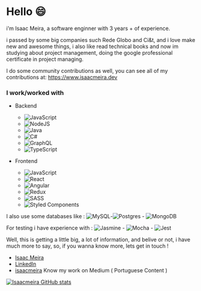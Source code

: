 # Hello 😄

i'm Isaac Meira, a software enginner with 3 years + of experience. 

i passed by some big companies such Rede Globo and Ci&t, and i love make new and awesome things, i also like read technical books and now im studying about project management, doing the google professional certificate in project managing.

I do some community contributions as well, you can see all of my contributions at: https://www.isaacmeira.dev 

### I work/worked with

* Backend 

  * <img alt="JavaScript" src="https://img.shields.io/badge/javascript%20-%23323330.svg?&style=for-the-badge&logo=javascript&logoColor=%23F7DF1E"/>
  * <img alt="NodeJS" src="https://img.shields.io/badge/node.js%20-%2343853D.svg?&style=for-the-badge&logo=node.js&logoColor=white"/>
  * <img alt="Java" src="https://img.shields.io/badge/java-%23ED8B00.svg?&style=for-the-badge&logo=java&logoColor=white"/>
  * <img alt="C#" src="https://img.shields.io/badge/c%23%20-%23239120.svg?&style=for-the-badge&logo=c-sharp&logoColor=white"/>
  * <img alt="GraphQL" src="https://img.shields.io/badge/-GraphQL-E10098?style=for-the-badge&logo=graphql"/>
  * <img alt="TypeScript" src="https://img.shields.io/badge/typescript%20-%23007ACC.svg?&style=for-the-badge&logo=typescript&logoColor=white"/>
  
* Frontend

  * <img alt="JavaScript" src="https://img.shields.io/badge/javascript%20-%23323330.svg?&style=for-the-badge&logo=javascript&logoColor=%23F7DF1E"/>
  * <img alt="React" src="https://img.shields.io/badge/react%20-%2320232a.svg?&style=for-the-badge&logo=react&logoColor=%2361DAFB"/>
  * <img alt="Angular" src="https://img.shields.io/badge/angular%20-%23DD0031.svg?&style=for-the-badge&logo=angular&logoColor=white"/>
  * <img alt="Redux" src="https://img.shields.io/badge/redux%20-%23593d88.svg?&style=for-the-badge&logo=redux&logoColor=white"/>
  * <img alt="SASS" src="https://img.shields.io/badge/SASS%20-hotpink.svg?&style=for-the-badge&logo=SASS&logoColor=white"/>
  * <img alt="Styled Components" src="https://img.shields.io/badge/styled--components-DB7093?style=for-the-badge&logo=styled-components&logoColor=white"/>
  
I also use some databases like :  <img alt="MySQL" src="https://img.shields.io/badge/mysql-%2300f.svg?&style=for-the-badge&logo=mysql&logoColor=white"/>-<img alt="Postgres" src ="https://img.shields.io/badge/postgres-%23316192.svg?&style=for-the-badge&logo=postgresql&logoColor=white"/>  -  <img alt="MongoDB" src ="https://img.shields.io/badge/MongoDB-%234ea94b.svg?&style=for-the-badge&logo=mongodb&logoColor=white"/>
  
For testing i have experience with : <img alt="Jasmine" src="https://img.shields.io/badge/jasmine-%238A4182.svg?&style=for-the-badge&logo=jasmine&logoColor=white" /> - <img alt="Mocha" src="https://img.shields.io/badge/-mocha-%238D6748?&style=for-the-badge&logo=mocha&logoColor=white"/> - <img alt="Jest" src="https://img.shields.io/badge/-jest-%23C21325?&style=for-the-badge&logo=jest&logoColor=white"/>  
  
Well, this is getting a little big, a lot of information, and belive or not, i have much more to say, so, if you wanna know more, lets get in touch !
 
- [Isaac Meira](https://www.isaacmeira.dev)
- [LinkedIn](https://www.linkedin.com/in/isaac-meira-15b8b7143/)
- [isaacmeira](https://isaacmeira.medium.com/) Know my work on Medium ( Portuguese Content )


[![Isaacmeira GitHub stats](https://github-readme-stats.vercel.app/api?username=isaacmeira&show_icons=true&theme=radical)](https://github.com/isaacmeira/github-readme-stats)

